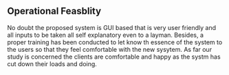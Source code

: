 ## Operational Feasblity

No doubt the proposed system is GUI based that is very user friendly and all inputs to be taken all self explanatory even to a layman. Besides, a proper training has been conducted to let know th essence of the system to the users so that they feel comfortable with the new sysytem. As far our study is concerned the clients are comfortable and happy as the systm has cut down their loads and doing.
